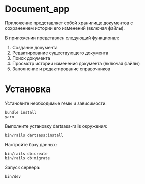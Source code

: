 # Document_app

Приложение представляет собой хранилище документов с сохранением истории его изменений (включая файлы).

В приложении представлен следующий функционал:
1. Создание документа
2. Редактирование существующего документа
3. Поиск документа
4. Просмотр истории изменения документа (включая файлы)
5. Заполнение и редактирование  справочников

# Установка

Установите необходимые гемы и зависимости:

```
bundle install
yarn
```

Выполните установку dartsass-rails окружения:

```
bin/rails dartsass:install
```

Настройте базу данных:

```
bin/rails db:create
bin/rails db:migrate
```


Запуск сервера:

```
bin/dev
```
